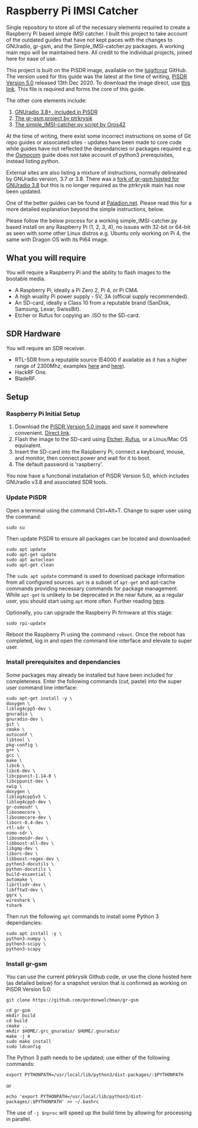 # Raspberry Pi IMSI Catcher

Single repository to store all of the necessary elements required to create a Raspberry Pi based simple IMSI catcher. I built this project to take account of the outdated guides that have not kept paces with the changes to GNUradio, gr-gsm, and the Simple_IMSI-catcher.py packages. A working main repo will be maintained here. All credit to the individual projects, joined here for ease of use.

This project is built on the PiSDR image, available on the [luigifcruz](https://github.com/luigifcruz) GitHub. The version used for this guide was the latest at the time of writing, [PiSDR Version 5.0](https://github.com/luigifcruz/pisdr-image/releases/tag/v5.0.0) released 13th Dec 2020. To download the image direct, use [this link](https://github.com/luigifcruz/pisdr-image/releases/download/v5.0.0/2020-11-13-PiSDR-vanilla.img.xz). This file is required and forms the core of this guide.

The other core elements include:

1. [GNUradio 3.8+, included in PiSDR](https://www.gnuradio.org)
2. [The gr-gsm project by ptrkrysik](https://github.com/ptrkrysik/gr-gsm)
3. [The simple_IMSI-catcher.py script by Oros42](https://github.com/Oros42/IMSI-catcher)

At the time of writing, there exist some incorrect instructions on some of Git repo guides or associated sites - updates have been made to core code while guides have not reflected the dependancies or packages required e.g. the [Osmocom](https://osmocom.org/projects/gr-gsm/wiki/Installation) guide does not take account of python3 prerequisites, instead listing python.

External sites are also listing a mixture of instructions, normally delineated by GNUradio version, 3.7 or 3.8. There was a [fork of gr-gsm hosted for GNUradio 3.8](https://github.com/velichkov/gr-gsm.git) but this is no longer required as the ptrkrysik main has now been updated.

One of the better guides can be found at [Paladion.net](https://www.paladion.net/blogs/how-to-build-an-imsi-catcher-to-intercept-gsm-traffic). Please read this for a more detailed explanation beyond the simple instructions, below.

Please follow the below process for a working simple_IMSI-catcher.py based install on any Raspberry Pi (1, 2, 3, 4), no issues with 32-bit or 64-bit as seen with some other Linux distros e.g. Ubuntu only working on Pi 4, the same with Dragon OS with its Pi64 image.

## What you will require
You will require a Raspberry Pi and the ability to flash images to the bootable media.
- A Raspberry Pi, ideally a Pi Zero 2, Pi 4, or Pi CM4.
- A high wuality Pi power supply - 5V, 3A (official supply recommended).
- An SD-card, ideally a Class 10 from a reputable brand (SanDisk, Samsung, Lexar, SwissBit).
- Etcher or Rufus for copying an .ISO to the SD-card.

## SDR Hardware
You will require an SDR receiver.
- RTL-SDR from a reputable source (E4000 if available as it has a higher range of 2300Mhz, examples [here](https://www.amazon.com/NooElec-NESDR-Smart-XTR-SDR) and [here](https://www.amazon.com/NooElec-NESDR-XTR-Telescopic-Extended-Range)).
- HackRF One.
- BladeRF.

## Setup
### Raspberry Pi Initial Setup
1. Download the [PiSDR Version 5.0 image](https://github.com/luigifcruz/pisdr-image/releases/tag/v5.0.0) and save it somewhere convenient. [Direct link](https://github.com/luigifcruz/pisdr-image/releases/download/v5.0.0/2020-11-13-PiSDR-vanilla.img.xz).
2. Flash the image to the SD-card using [Etcher](https://www.balena.io/etcher), [Rufus](https://rufus.ie/), or a Linux/Mac OS equivalent.
3. Insert the SD-card into the Raspberry Pi, connect a keyboard, mouse, and monitor, then connect power and wait for it to boot.
4. The default password is 'raspberry'.

You now have a functional installation of PiSDR Version 5.0, which includes GNUradio v3.8 and associated SDR tools.

### Update PiSDR
Open a terminal using the command Ctrl+Alt+T. Change to super user using the command:
```
sudo su
```
Then update PiSDR to ensure all packages can be located and downloaded:
```
sudo apt update
sudo apt-get update
sudo apt autoclean
sudo apt-get clean
```
The ```sudo apt update``` command is used to download package information from all configured sources. ```apt``` is a subset of ```apt-get``` and apt-cache commands providing necessary commands for package management. While ```apt-get``` is unlikely to be deprecated in the near future, as a regular user, you should start using ```apt``` more often. Further reading [here](https://itsfoss.com/apt-vs-apt-get-difference).

Optionally, you can upgrade the Raspberry Pi firmware at this stage:
```
sudo rpi-update
```
Reboot the Raspberry Pi using the command ```reboot```.
Once the reboot has completed, log in and open the command line interface and elevate to super user.

### Install prerequisites and dependancies
Some packages may already be installed but have been included for completeness. Enter the following commands (cut, paste) into the super user command line interface:
```
sudo apt-get install -y \
doxygen \
liblog4cpp5-dev \
gnuradio \
gnuradio-dev \
git \
cmake \
autoconf \
libtool \
pkg-config \
g++ \
gcc \
make \
libc6 \
libc6-dev \
libcppunit-1.14-0 \
libcppunit-dev \
swig \
doxygen \
liblog4cpp5v5 \
liblog4cpp5-dev \
gr-osmosdr \
libosmocore \
libosmocore-dev \
liborc-0.4-dev \
rtl-sdr \
osmo-sdr \
libosmosdr-dev \
libboost-all-dev \
libgmp-dev \
liborc-dev \
libboost-regex-dev \
python3-docutils \
python-docutils \
build-essential \
automake \
librtlsdr-dev \
libfftw3-dev \
gqrx \
wireshark \
tshark
```
Then run the following ```apt``` commands to install some Python 3 dependancies:
```
sudo apt install -y \
python3-numpy \
python3-scipy \
python3-scapy
```

### Install gr-gsm
You can use the current ptrkrysik Github code, or use the clone hosted here (as detailed below) for a snapshot version that is confirmed as working on PiSDR Version 5.0:
```
git clone https://github.com/gordonwelchman/gr-gsm

cd gr-gsm
mkdir build
cd build
cmake ..
mkdir $HOME/.grc_gnuradio/ $HOME/.gnuradio/
make -j 4
sudo make install
sudo ldconfig
```
The Python 3 path needs to be updated; use either of the following commands:
```
export PYTHONPATH=/usr/local/lib/python3/dist-packages/:$PYTHONPATH
```
or
```
echo 'export PYTHONPATH=/usr/local/lib/python3/dist-packages/:$PYTHONPATH' >> ~/.bashrc
```
The use of ```-j $nproc``` will speed up the build time by allowing for processing in parallel.
